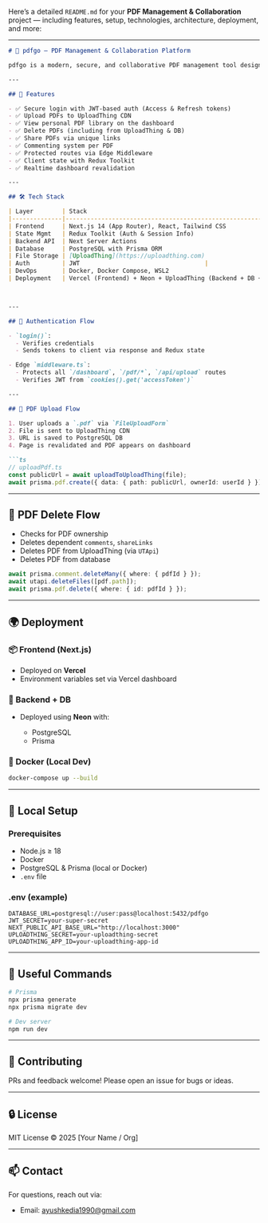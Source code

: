 Here’s a detailed `README.md` for your **PDF Management & Collaboration** project — including features, setup, technologies, architecture, deployment, and more:

---

```markdown
# 📄 pdfgo — PDF Management & Collaboration Platform

pdfgo is a modern, secure, and collaborative PDF management tool designed for tutors, educators, and teams. Users can upload PDFs, store them securely on UploadThing, view and manage them from a dashboard, and share them via unique links.

---

## 🚀 Features

- ✅ Secure login with JWT-based auth (Access & Refresh tokens)
- ✅ Upload PDFs to UploadThing CDN
- ✅ View personal PDF library on the dashboard
- ✅ Delete PDFs (including from UploadThing & DB)
- ✅ Share PDFs via unique links
- ✅ Commenting system per PDF
- ✅ Protected routes via Edge Middleware
- ✅ Client state with Redux Toolkit
- ✅ Realtime dashboard revalidation

---

## 🛠️ Tech Stack

| Layer        | Stack                                                                 |
|--------------|-----------------------------------------------------------------------|
| Frontend     | Next.js 14 (App Router), React, Tailwind CSS                          |
| State Mgmt   | Redux Toolkit (Auth & Session Info)                                   |
| Backend API  | Next Server Actions                                                   |
| Database     | PostgreSQL with Prisma ORM                                            |
| File Storage | [UploadThing](https://uploadthing.com)                                |
| Auth         | JWT                                   |
| DevOps       | Docker, Docker Compose, WSL2                                          |
| Deployment   | Vercel (Frontend) + Neon + UploadThing (Backend + DB + CDN)                    |



---

## 🔐 Authentication Flow

- `login()`:
  - Verifies credentials
  - Sends tokens to client via response and Redux state

- Edge `middleware.ts`:
  - Protects all `/dashboard`, `/pdf/*`, `/api/upload` routes
  - Verifies JWT from `cookies().get('accessToken')`

---

## 🧾 PDF Upload Flow

1. User uploads a `.pdf` via `FileUploadForm`
2. File is sent to UploadThing CDN
3. URL is saved to PostgreSQL DB
4. Page is revalidated and PDF appears on dashboard

```ts
// uploadPdf.ts
const publicUrl = await uploadToUploadThing(file);
await prisma.pdf.create({ data: { path: publicUrl, ownerId: userId } });
````

---

## 🧼 PDF Delete Flow

* Checks for PDF ownership
* Deletes dependent `comments`, `shareLinks`
* Deletes PDF from UploadThing (via `UTApi`)
* Deletes PDF from database

```ts
await prisma.comment.deleteMany({ where: { pdfId } });
await utapi.deleteFiles([pdf.path]);
await prisma.pdf.delete({ where: { id: pdfId } });
```

---

## 🌍 Deployment

### 📦 Frontend (Next.js)

* Deployed on **Vercel**
* Environment variables set via Vercel dashboard

### 🔧 Backend + DB

* Deployed using **Neon** with:

  * PostgreSQL
  * Prisma

### 🐳 Docker (Local Dev)

```bash
docker-compose up --build
```

---

## 🧪 Local Setup

### Prerequisites

* Node.js ≥ 18
* Docker
* PostgreSQL & Prisma (local or Docker)
* `.env` file

### .env (example)

```env
DATABASE_URL=postgresql://user:pass@localhost:5432/pdfgo
JWT_SECRET=your-super-secret
NEXT_PUBLIC_API_BASE_URL="http://localhost:3000"
UPLOADTHING_SECRET=your-uploadthing-secret
UPLOADTHING_APP_ID=your-uploadthing-app-id
```


---

## 📎 Useful Commands

```bash
# Prisma
npx prisma generate
npx prisma migrate dev

# Dev server
npm run dev

```

---

## 🤝 Contributing

PRs and feedback welcome! Please open an issue for bugs or ideas.

---

## 🔒 License

MIT License © 2025 \[Your Name / Org]

---

## 📫 Contact

For questions, reach out via:

* Email: [ayushkedia1990@gmail.com](mailto:ayushkedia1990@gmail.com)


